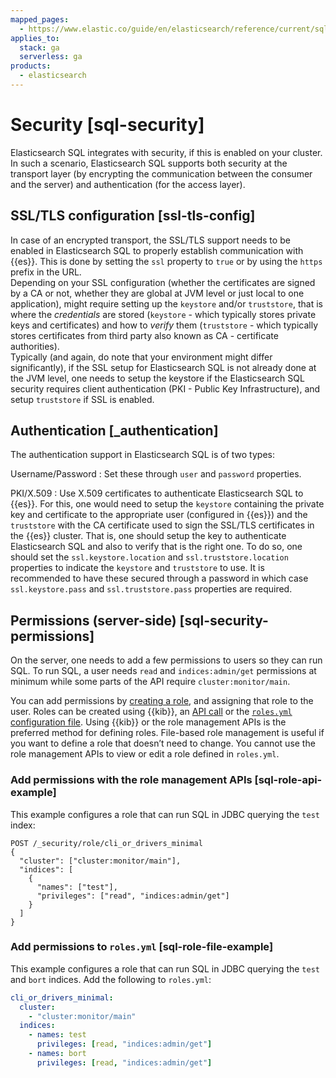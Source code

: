 ```yaml
---
mapped_pages:
  - https://www.elastic.co/guide/en/elasticsearch/reference/current/sql-security.html
applies_to:
  stack: ga
  serverless: ga
products:
  - elasticsearch
---
```


# Security [sql-security]

Elasticsearch SQL integrates with security, if this is enabled on your cluster. In such a scenario, Elasticsearch SQL supports both security at the transport layer (by encrypting the communication between the consumer and the server) and authentication (for the access layer).


## SSL/TLS configuration [ssl-tls-config] 

In case of an encrypted transport, the SSL/TLS support needs to be enabled in Elasticsearch SQL to properly establish communication with {{es}}. This is done by setting the `ssl` property to `true` or by using the `https` prefix in the URL.<br> Depending on your SSL configuration (whether the certificates are signed by a CA or not, whether they are global at JVM level or just local to one application), might require setting up the `keystore` and/or `truststore`, that is where the *credentials* are stored (`keystore` - which typically stores private keys and certificates) and how to *verify* them (`truststore` - which typically stores certificates from third party also known as CA - certificate authorities).<br> Typically (and again, do note that your environment might differ significantly), if the SSL setup for Elasticsearch SQL is not already done at the JVM level, one needs to setup the keystore if the Elasticsearch SQL security requires client authentication (PKI - Public Key Infrastructure), and setup `truststore` if SSL is enabled.


## Authentication [_authentication] 

The authentication support in Elasticsearch SQL is of two types:

Username/Password
:   Set these through `user` and `password` properties.

PKI/X.509
:   Use X.509 certificates to authenticate Elasticsearch SQL to {{es}}. For this, one would need to setup the `keystore` containing the private key and certificate to the appropriate user (configured in {{es}}) and the `truststore` with the CA certificate used to sign the SSL/TLS certificates in the {{es}} cluster. That is, one should setup the key to authenticate Elasticsearch SQL and also to verify that is the right one. To do so, one should set the `ssl.keystore.location` and `ssl.truststore.location` properties to indicate the `keystore` and `truststore` to use. It is recommended to have these secured through a password in which case `ssl.keystore.pass` and `ssl.truststore.pass` properties are required.


## Permissions (server-side) [sql-security-permissions] 

On the server, one needs to add a few permissions to users so they can run SQL. To run SQL, a user needs `read` and `indices:admin/get` permissions at minimum while some parts of the API require `cluster:monitor/main`.

You can add permissions by [creating a role](../../../deploy-manage/users-roles/cluster-or-deployment-auth/defining-roles.md), and assigning that role to the user. Roles can be created using {{kib}}, an [API call](#sql-role-api-example) or the [`roles.yml` configuration file](#sql-role-file-example). Using {{kib}} or the role management APIs is the preferred method for defining roles. File-based role management is useful if you want to define a role that doesn’t need to change. You cannot use the role management APIs to view or edit a role defined in `roles.yml`.


### Add permissions with the role management APIs [sql-role-api-example] 

This example configures a role that can run SQL in JDBC querying the `test` index:

```console
POST /_security/role/cli_or_drivers_minimal
{
  "cluster": ["cluster:monitor/main"],
  "indices": [
    {
      "names": ["test"],
      "privileges": ["read", "indices:admin/get"]
    }
  ]
}
```


### Add permissions to `roles.yml` [sql-role-file-example] 

This example configures a role that can run SQL in JDBC querying the `test` and `bort` indices. Add the following to `roles.yml`:

```yaml
cli_or_drivers_minimal:
  cluster:
    - "cluster:monitor/main"
  indices:
    - names: test
      privileges: [read, "indices:admin/get"]
    - names: bort
      privileges: [read, "indices:admin/get"]
```

